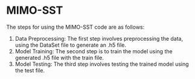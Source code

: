 # MIMO-SST
The steps for using the MIMO-SST code are as follows:
1. Data Preprocessing:
The first step involves preprocessing the data, using the DataSet file to generate an .h5 file.
2. Model Training:
The second step is to train the model using the generated .h5 file with the train file.
3. Model Testing:
The third step involves testing the trained model using the test file.
